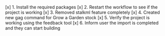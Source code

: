 [x] 1. Install the required packages
[x] 2. Restart the workflow to see if the project is working
[x] 3. Removed stalkml feature completely 
[x] 4. Created new gag command for Grow a Garden stock
[x] 5. Verify the project is working using the feedback tool
[x] 6. Inform user the import is completed and they can start building